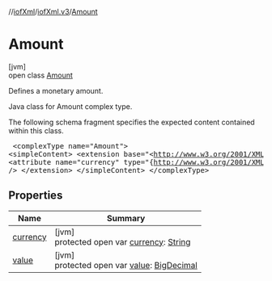 //[iofXml](../../../index.md)/[iofXml.v3](../index.md)/[Amount](index.md)

# Amount

[jvm]\
open class [Amount](index.md)

Defines a monetary amount. <p>Java class for Amount complex type. <p>The following schema fragment specifies the expected content contained within this class. <pre> &lt;complexType name="Amount"&gt; &lt;simpleContent&gt; &lt;extension base="&lt;http://www.w3.org/2001/XMLSchema&gt;decimal"&gt; &lt;attribute name="currency" type="{http://www.w3.org/2001/XMLSchema}string" /&gt; &lt;/extension&gt; &lt;/simpleContent&gt; &lt;/complexType&gt; </pre>

## Properties

| Name | Summary |
|---|---|
| [currency](currency.md) | [jvm]<br>protected open var [currency](currency.md): [String](https://docs.oracle.com/javase/8/docs/api/java/lang/String.html) |
| [value](value.md) | [jvm]<br>protected open var [value](value.md): [BigDecimal](https://docs.oracle.com/javase/8/docs/api/java/math/BigDecimal.html) |
